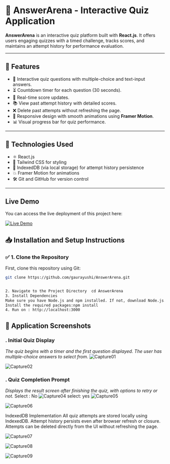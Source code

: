 # 🎯 AnswerArena - Interactive Quiz Application

**AnswerArena** is an interactive quiz platform built with **React.js**. It offers users engaging quizzes with a timed challenge, tracks scores, and maintains an attempt history for performance evaluation.

---

## 🚀 **Features**

- 📝 Interactive quiz questions with multiple-choice and text-input answers.
- ⏳ Countdown timer for each question (30 seconds).
- 🎯 Real-time score updates.
- 📚 View past attempt history with detailed scores.
- ❌ Delete past attempts without refreshing the page.
- 🎨 Responsive design with smooth animations using **Framer Motion**.
- 📊 Visual progress bar for quiz performance.

---

## 🔧 **Technologies Used**

- ⚛️ React.js
- 🎨 Tailwind CSS for styling
- 💾 IndexedDB (via local storage) for attempt history persistence
- 💥 Framer Motion for animations
- 🛠️ Git and GitHub for version control

---

## Live Demo

You can access the live deployment of this project here:

[![Live Demo](https://img.shields.io/badge/Live-Demo-blue?style=for-the-badge)](https://answer-arena.vercel.app/)


## 📥 **Installation and Setup Instructions**

### ✅ **1. Clone the Repository**

First, clone this repository using Git:

```bash
git clone https://github.com/gaurayushi/AnswerArena.git


2. Navigate to the Project Directory  cd AnswerArena
3. Install Dependencies
Make sure you have Node.js and npm installed. If not, download Node.js.
Install the required packages:npm install
4. Run on : http://localhost:3000

````

## 📸 Application Screenshots

### . Initial Quiz Display
*The quiz begins with a timer and the first question displayed. The user has multiple-choice answers to select from.*
![Capture01](https://github.com/user-attachments/assets/10259e3c-6d0c-40b0-a815-f3306e0d7685)

![Capture02](https://github.com/user-attachments/assets/fde191ad-68f5-468c-b2f4-76b592364e02)

### . Quiz Completion Prompt
*Displays the result screen after finishing the quiz, with options to retry or not.*
Select : No 
![Capture04](https://github.com/user-attachments/assets/d0974deb-7fbd-4e4a-b10e-4beb396bfc5c)
select: yes
![Capture05](https://github.com/user-attachments/assets/b0c6a3c0-9b92-4346-a70b-c7baadf84c09)

![Capture06](https://github.com/user-attachments/assets/f594ab23-a864-4a3c-aa68-f96dd8a8efa2)



 IndexedDB Implementation
All quiz attempts are stored locally using IndexedDB.
Attempt history persists even after browser refresh or closure.
Attempts can be deleted directly from the UI without refreshing the page.

![Capture07](https://github.com/user-attachments/assets/2cde43e3-fb05-4e91-93f9-4f0c857f1c15)


![Capture08](https://github.com/user-attachments/assets/e1869652-9a12-49c5-b9f8-4d2a64e32abd)

![Capture09](https://github.com/user-attachments/assets/97b8d25c-6731-43ba-acd6-28a32dcabc41)
